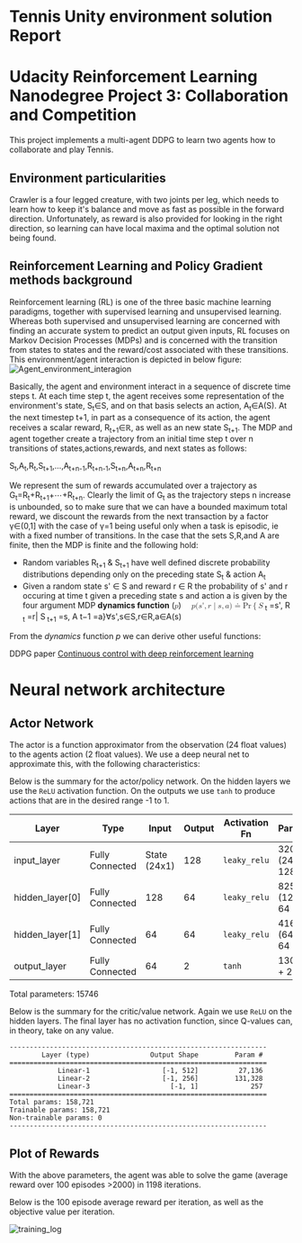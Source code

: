 # Tennis Unity environment solution Report
# Udacity Reinforcement Learning Nanodegree Project 3: Collaboration and Competition

This project implements a multi-agent DDPG to learn two agents how to collaborate and play Tennis.

## Environment particularities

Crawler is a four legged creature, with two joints per leg, which needs to learn how to keep it's balance and move as fast as possible in the forward direction. Unfortunately, as reward is also provided for looking in the right direction, so learning can have local maxima and the optimal solution not being found.

## Reinforcement Learning and Policy Gradient methods background

Reinforcement learning (RL) is one of the three basic machine learning paradigms, together with supervised learning and unsupervised learning. Whereas both supervised and unsupervised learning are concerned with finding an accurate system to predict an output given inputs, RL focuses on Markov Decision Processes (MDPs) and is concerned with the transition from states to states and the reward/cost associated with these transitions.  
This environment/agent interaction is depicted in below figure:
![Agent_environment_interagion](./images/Sutton_agent_environment.png)

Basically, the agent and environment interact in a sequence of discrete time steps t. At each time step t, the agent receives some representation of the environment's state, S<sub>t</sub>&#8712;S, and on that basis selects an action, A<sub>t</sub>&#8712;A(S). At the next timestep t+1, in part as a consequence of its action, the agent receives a scalar reward, R<sub>t+1</sub>&#8712;&#8477;, as well as an new state S<sub>t+1</sub>. The MDP and agent together create a trajectory from an initial time step t over n transitions of states,actions,rewards, and next states as follows:

S<sub>t</sub>,A<sub>t</sub>,R<sub>t</sub>,S<sub>t+1</sub>,…,A<sub>t+n-1</sub>,R<sub>t+n-1</sub>,S<sub>t+n</sub>,A<sub>t+n</sub>,R<sub>t+n</sub>

We represent the sum of rewards accumulated over a trajectory as G<sub>t</sub>=R<sub>t</sub>+R<sub>t+1</sub>+⋯+R<sub>t+n</sub>. Clearly the limit of G<sub>t</sub> as the trajectory steps n increase is unbounded, so to make sure that we can have a bounded maximum total reward, we discount the rewards from the next transaction by a factor &gamma;&#8712;(0,1] with the case of γ=1 being useful only when a task is episodic, ie with a fixed number of transitions.
In the case that the sets S,R,and A are finite, then the MDP is finite and the following hold:
* Random variables R<sub>t+1</sub> & S<sub>t+1</sub> have well defined discrete probability distributions depending only on the preceding state S<sub>t</sub> & action A<sub>t</sub>
* Given a random state s' ∈ S and reward r ∈ R the probability of s' and r occuring at time t given a preceding state s and action a is given by the four argument MDP <strong>dynamics function</strong> (<math xmlns='http://www.w3.org/1998/Math/MathML'> <semantics>  <mi>p</mi><mo>:</mo><mi>S</mi><mo>&#x00D7;</mo><mi>R</mi><mo>&#x00D7;</mo><mi>S</mi><mo>&#x00D7;</mo><mi>A</mi><mo>&#x2192;</mo><mo stretchy='false'>[</mo><mn>0</mn><mo>,</mo><mn>1</mn><mo stretchy='false'>]</mo> </semantics></math>)
&emsp;<math xmlns='http://www.w3.org/1998/Math/MathML'> <semantics>
  <mrow>
   <mi>p</mi><mo stretchy='false'>(</mo><mi>s</mi><mo>&#x0027;</mo><mo>,</mo><mi>r</mi><mo>&#x007C;</mo><mi>s</mi><mo>,</mo><mi>a</mi><mo stretchy='false'>)</mo><mo>&#x2250;</mo><mi>Pr</mi><mo>&#x007B;</mo><msub>
    <mi>S</mi><sub>
    <mi>t</mi></sub>
   </msub>
   <mo>=</mo><mi>s</mi><mo>&#x0027;</mo><mo>,</mo><msub>
    <mi>R</mi><sub>
    <mi>t</mi></sub>
   </msub>
   <mo>=</mo><mi>r</mi><mo>&#x007C;</mo><msub>
    <mi>S</mi><sub>
     <mi>t+1</mi></sub>
   </msub>
   <mo>=</mo><mi>s</mi><mo>,</mo><msub>
    <mi>A</mi>
    <mrow>
     <mi>t</mi><mo>&#x2212;</mo><mn>1</mn></mrow>
   </msub>
   <mo>=</mo><mi>a</mi><mo>&#x007D;</mo><mo>&#x2200;</mo><mi>s</mi><mo>&#x0027;</mo><mo>,</mo><mi>s</mi><mo>&#x2208;</mo><mi>S</mi><mo>,</mo><mi>r</mi><mo>&#x2208;</mo><mi>R</mi><mo>,</mo><mi>a</mi><mo>&#x2208;</mo><mi>A</mi><mo stretchy='false'>(</mo><mi>s</mi><mo stretchy='false'>)</mo></mrow>
 </semantics>
</math>
From the <em>dynamics</em> function <em>p</em> we can derive other useful functions:

DDPG paper [Continuous control with deep reinforcement learning](https://arxiv.org/abs/1509.02971)

# Neural network architecture

## Actor Network
The actor is a function approximator from the observation (24 float values) to the agents action (2 float values).
We use a deep neural net to approximate this, with the following characteristics:

Below is the summary for the actor/policy network. On the hidden layers we use the `ReLU` activation function. On the outputs we use `tanh` to produce actions that are in the desired range -1 to 1.

| Layer | Type | Input | Output | Activation Fn | Parameters
------------ | ------------- | ------------- | ------------- | ------------- | -------------
input_layer | Fully Connected | State (24x1) | 128 | `leaky_relu` | 3200 (24x128 + 128 bias)
hidden_layer[0] | Fully Connected | 128 | 64 | `leaky_relu` | 8256 (128x64 + 64 bias)
hidden_layer[1] | Fully Connected | 64 | 64 | `leaky_relu` | 4160 (64x64 + 64 bias)
output_layer | Fully Connected | 64 | 2 | `tanh` | 130 (64x2 + 2 bias)

Total parameters: 15746


Below is the summary for the critic/value network. Again we use `ReLU` on the hidden layers. The final layer has no activation function, since Q-values can, in theory, take on any value.

    ----------------------------------------------------------------
            Layer (type)               Output Shape         Param #
    ================================================================
                Linear-1                  [-1, 512]          27,136
                Linear-2                  [-1, 256]         131,328
                Linear-3                    [-1, 1]             257
    ================================================================
    Total params: 158,721
    Trainable params: 158,721
    Non-trainable params: 0
    ----------------------------------------------------------------


## Plot of Rewards
With the above parameters, the agent was able to solve the game (average reward over 100 episodes >2000) in 1198 iterations.


Below is the 100 episode average reward per iteration, as well as the objective value per iteration.

![training_log](./images/return_and_objective_vs_step.png)
